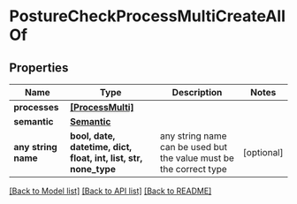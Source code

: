 # PostureCheckProcessMultiCreateAllOf


## Properties
Name | Type | Description | Notes
------------ | ------------- | ------------- | -------------
**processes** | [**[ProcessMulti]**](ProcessMulti.md) |  | 
**semantic** | [**Semantic**](Semantic.md) |  | 
**any string name** | **bool, date, datetime, dict, float, int, list, str, none_type** | any string name can be used but the value must be the correct type | [optional]

[[Back to Model list]](../README.md#documentation-for-models) [[Back to API list]](../README.md#documentation-for-api-endpoints) [[Back to README]](../README.md)


